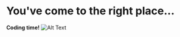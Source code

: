 # You've come to the right place...
**Coding time!**
![Alt Text](https://media1.tenor.com/images/729c896167ca0fd81b2957465054acc8/tenor.gif?itemid=12868571)
